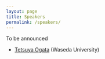```yaml
---
layout: page
title: Speakers
permalink: /speakers/
---
```


To be announced 

* [Tetsuya Ogata](https://ogata-lab.jp/) (Waseda University)
